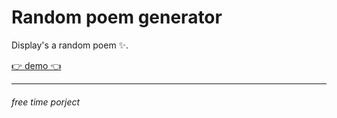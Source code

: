 # Random poem generator

   Display's a random poem ✨.

[👉 demo 👈](https://sleepy-fermi-338a0b.netlify.app/)



---
###### free time porject                  
